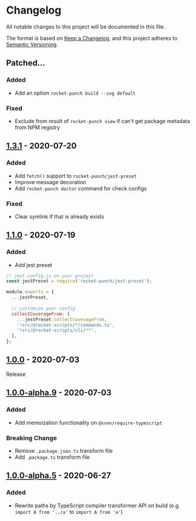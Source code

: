 # Changelog

All notable changes to this project will be documented in this file.

The format is based on [Keep a Changelog](https://keepachangelog.com/en/1.0.0/),
and this project adheres to [Semantic Versioning](https://semver.org/spec/v2.0.0.html).

## Patched...

### Added
- Add an option `rocket-punch build --svg default`

### Fixed
- Exclude from result of `rocket-punch view` if can't get package metadata from NPM registry 

## [1.3.1] - 2020-07-20

### Added
- Add `fetch()` support to `rocket-punch/jest-preset`
- Improve message decoration
- Add `rocket-punch doctor` command for check configs 

### Fixed
- Clear symlink if that is already exists

## [1.1.0] - 2020-07-19

### Added
- Add jest preset

```js
// jest.config.js on your project
const jestPreset = require('rocket-punch/jest-preset');

module.exports = {
  ...jestPreset,
  
  // customize your config
  collectCoverageFrom: [
    ...jestPreset.collectCoverageFrom,
    '!src/@rocket-scripts/*/commands.ts',
    '!src/@rocket-scripts/cli/**',
  ],
};
```

## [1.0.0] - 2020-07-03

Release

## [1.0.0-alpha.9] - 2020-07-03

### Added
- Add memoization functionality on `@ssen/require-typescript`

### Breaking Change
- Remove `.package.json.ts` transform file
- Add `.package.ts` transform file

## [1.0.0-alpha.5] - 2020-06-27

### Added
- Rewrite paths by TypeScript compiler transformer API on build (e.g. `import A from '../a'` to `import A from 'a'`)

[1.3.1]: https://github.com/rocket-hangar/rocket-punch/compare/v1.1.0...v1.3.1
[1.1.0]: https://github.com/rocket-hangar/rocket-punch/compare/v1.0.0...v1.1.0
[1.0.0]: https://github.com/rocket-hangar/rocket-punch/compare/v1.0.0-alpha.9...v1.0.0
[1.0.0-alpha.9]: https://github.com/rocket-hangar/rocket-punch/compare/v1.0.0-alpha.5...v1.0.0-alpha.9
[1.0.0-alpha.5]: https://github.com/rocket-hangar/rocket-punch/releases/tag/v1.0.0-alpha.5
